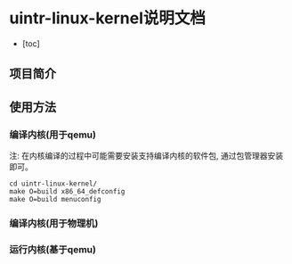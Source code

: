 # uintr-linux-kernel说明文档

- [toc]

## 项目简介





## 使用方法

### 编译内核(用于qemu)

注: 在内核编译的过程中可能需要安装支持编译内核的软件包, 通过包管理器安装即可。

```shell
cd uintr-linux-kernel/
make O=build x86_64_defconfig
make O=build menuconfig
```



### 编译内核(用于物理机)





### 运行内核(基于qemu)